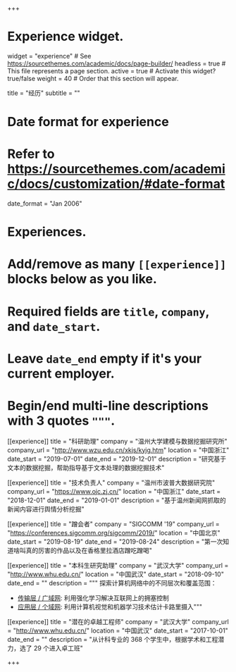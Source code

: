 +++
# Experience widget.
widget = "experience"  # See https://sourcethemes.com/academic/docs/page-builder/
headless = true  # This file represents a page section.
active = true  # Activate this widget? true/false
weight = 40  # Order that this section will appear.

title = "经历"
subtitle = ""

# Date format for experience
#   Refer to https://sourcethemes.com/academic/docs/customization/#date-format
date_format = "Jan 2006"

# Experiences.
#   Add/remove as many `[[experience]]` blocks below as you like.
#   Required fields are `title`, `company`, and `date_start`.
#   Leave `date_end` empty if it's your current employer.
#   Begin/end multi-line descriptions with 3 quotes `"""`.
[[experience]]
  title = "科研助理"
  company = "温州大学建模与数据挖掘研究所"
  company_url = "http://www.wzu.edu.cn/xkjs/kyjg.htm"
  location = "中国浙江"
  date_start = "2019-07-01"
  date_end = "2019-12-01"
  description = "研究基于文本的数据挖掘，帮助指导基于文本处理的数据挖掘技术"



[[experience]]
  title = "技术负责人"
  company = "温州市波普大数据研究院"
  company_url = "https://www.ojc.zj.cn/"
  location = "中国浙江"
  date_start = "2018-12-01"
  date_end = "2019-01-01"
  description = "基于温州新闻网抓取的新闻内容进行舆情分析挖掘"



[[experience]]
  title = "蹭会者"
  company = "SIGCOMM '19"
  company_url = "https://conferences.sigcomm.org/sigcomm/2019/"
  location = "中国北京"
  date_start = "2019-08-19"
  date_end = "2019-08-24"
  description = "第一次知道啥叫真的厉害的作品以及在香格里拉酒店蹭吃蹭喝"


[[experience]]
  title = "本科生研究助理"
  company = "武汉大学"
  company_url = "http://www.whu.edu.cn/"
  location = "中国武汉"
  date_start = "2018-09-10"
  date_end = ""
  description = """
探索计算机网络中的不同层次和覆盖范围：
- <ins>传输层 / 广域网</ins>: 利用强化学习解决互联网上的拥塞控制
- <ins>应用层 / 个域网</ins>: 利用计算机视觉和机器学习技术估计卡路里摄入"""


[[experience]]
  title = "潜在的卓越工程师"
  company = "武汉大学"
  company_url = "http://www.whu.edu.cn/"
  location = "中国武汉"
  date_start = "2017-10-01"
  date_end = ""
  description = "从计科专业的 368 个学生中，根据学术和工程潜力，选了 29 个进入卓工班"

+++
